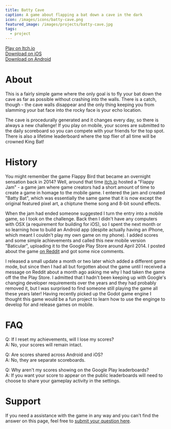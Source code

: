 ```yaml
---
title: Batty Cave
caption: A game about flapping a bat down a cave in the dark
icon: /images/icons/batty-cave.png
featured_image: /images/projects/batty-cave.jpg
tags:
  - project
---
```


[Play on Itch.io](https://miltage.itch.io/batty-cave)  
[Download on iOS](https://apps.apple.com/us/app/batty-cave/id1546611181)  
[Download on Android](https://play.google.com/store/apps/details?id=me.miltage.flappy)

# About

This is a fairly simple game where the only goal is to fly your bat down the cave as far as possible without crashing into the walls. There is a catch, though - the cave walls disappear and the only thing keeping you from slamming your bat face into the rocky face is your echo location.

The cave is procedurally generated and it changes every day, so there is always a new challenge! If you play on mobile, your scores are submitted to the daily scoreboard so you can compete with your friends for the top spot. There is also a lifetime leaderboard where the top flier of all time will be crowned King Bat!

# History

You might remember the game Flappy Bird that became an overnight sensation back in 2014? Well, around that time [itch.io](https://itch.io) hosted a "Flappy Jam" - a game jam where game creators had a short amount of time to create a game in homage to the mobile game. I entered the jam and created "Batty Bat", which was essentially the same game that it is now except the original featured pixel art, a chiptune theme song and 8-bit sound effects.

When the jam had ended someone suggested I turn the entry into a mobile game, so I took on the challenge. Back then I didn't have any computers with OSX (a requirement for building for iOS), so I spent the next month or so learning how to build an Android app (despite actually having an iPhone, which meant I couldn't play my own game on my phone).
I added scores and some simple achievements and called this new mobile version "Baticular", uploading it to the Google Play Store around April 2014. I posted about the game [on Reddit](https://www.reddit.com/r/IndieGaming/comments/23isas/released_my_first_android_game_yesterday/) and got some nice comments.

I released a small update a month or two later which added a different game mode, but since then I had all but forgotten about the game until I received a message on Reddit about a month ago asking me why I had taken the game off the the Play Store. I admitted that I hadn't been keeping up with Google's changing developer requirements over the years and they had probably removed it, but I was surprised to find someone still playing the game all these years later! Having recently picked up the Godot game engine I thought this game would be a fun project to learn how to use the enginge to develop for and release games on mobile.

# FAQ

Q: If I reset my achievements, will I lose my scores?  
A: No, your scores will remain intact.

Q: Are scores shared across Android and iOS?  
A: No, they are separate scoreboards.

Q: Why aren't my scores showing on the Google Play leaderboards?  
A: If you want your score to appear on the public leaderboards will need to choose to share your gameplay activity in the settings.

# Support

If you need a assistance with the game in any way and you can't find the answer on this page, feel free to [submit your question here](https://forms.gle/5zra9Ee1pbhkj8Hi8).
